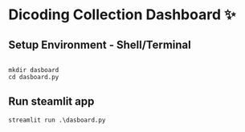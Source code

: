 # Dicoding Collection Dashboard ✨

## Setup Environment - Shell/Terminal
```

mkdir dasboard
cd dasboard.py

```

## Run steamlit app
```
streamlit run .\dasboard.py
```
